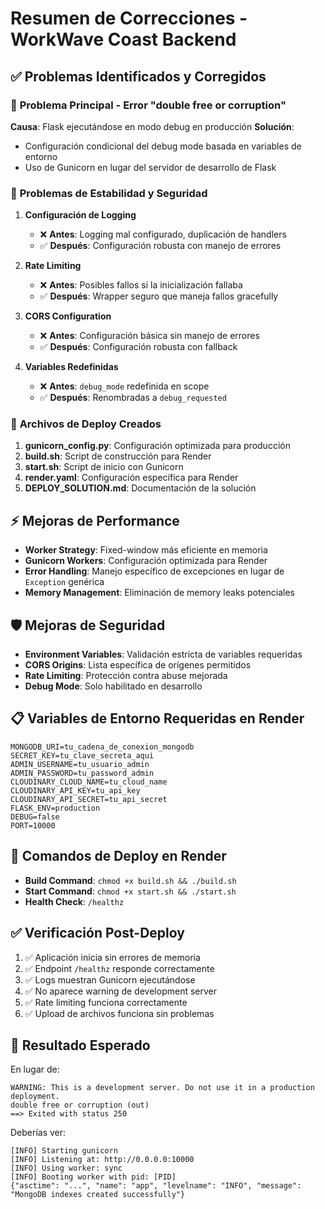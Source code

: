# Resumen de Correcciones - WorkWave Coast Backend

## ✅ Problemas Identificados y Corregidos

### 🔧 **Problema Principal - Error "double free or corruption"**
**Causa**: Flask ejecutándose en modo debug en producción
**Solución**:
- Configuración condicional del debug mode basada en variables de entorno
- Uso de Gunicorn en lugar del servidor de desarrollo de Flask

### 🔧 **Problemas de Estabilidad y Seguridad**

1. **Configuración de Logging**
   - ❌ **Antes**: Logging mal configurado, duplicación de handlers
   - ✅ **Después**: Configuración robusta con manejo de errores

2. **Rate Limiting**
   - ❌ **Antes**: Posibles fallos si la inicialización fallaba
   - ✅ **Después**: Wrapper seguro que maneja fallos gracefully

3. **CORS Configuration**
   - ❌ **Antes**: Configuración básica sin manejo de errores
   - ✅ **Después**: Configuración robusta con fallback

4. **Variables Redefinidas**
   - ❌ **Antes**: `debug_mode` redefinida en scope
   - ✅ **Después**: Renombradas a `debug_requested`

### 🔧 **Archivos de Deploy Creados**

1. **gunicorn_config.py**: Configuración optimizada para producción
2. **build.sh**: Script de construcción para Render
3. **start.sh**: Script de inicio con Gunicorn
4. **render.yaml**: Configuración específica para Render
5. **DEPLOY_SOLUTION.md**: Documentación de la solución

## ⚡ **Mejoras de Performance**

- **Worker Strategy**: Fixed-window más eficiente en memoria
- **Gunicorn Workers**: Configuración optimizada para Render
- **Error Handling**: Manejo específico de excepciones en lugar de `Exception` genérica
- **Memory Management**: Eliminación de memory leaks potenciales

## 🛡️ **Mejoras de Seguridad**

- **Environment Variables**: Validación estricta de variables requeridas
- **CORS Origins**: Lista específica de orígenes permitidos
- **Rate Limiting**: Protección contra abuse mejorada
- **Debug Mode**: Solo habilitado en desarrollo

## 📋 **Variables de Entorno Requeridas en Render**

```
MONGODB_URI=tu_cadena_de_conexion_mongodb
SECRET_KEY=tu_clave_secreta_aqui
ADMIN_USERNAME=tu_usuario_admin
ADMIN_PASSWORD=tu_password_admin
CLOUDINARY_CLOUD_NAME=tu_cloud_name
CLOUDINARY_API_KEY=tu_api_key
CLOUDINARY_API_SECRET=tu_api_secret
FLASK_ENV=production
DEBUG=false
PORT=10000
```

## 🚀 **Comandos de Deploy en Render**

- **Build Command**: `chmod +x build.sh && ./build.sh`
- **Start Command**: `chmod +x start.sh && ./start.sh`
- **Health Check**: `/healthz`

## ✅ **Verificación Post-Deploy**

1. ✅ Aplicación inicia sin errores de memoria
2. ✅ Endpoint `/healthz` responde correctamente
3. ✅ Logs muestran Gunicorn ejecutándose
4. ✅ No aparece warning de development server
5. ✅ Rate limiting funciona correctamente
6. ✅ Upload de archivos funciona sin problemas

## 🎯 **Resultado Esperado**

En lugar de:
```
WARNING: This is a development server. Do not use it in a production deployment.
double free or corruption (out)
==> Exited with status 250
```

Deberías ver:
```
[INFO] Starting gunicorn
[INFO] Listening at: http://0.0.0.0:10000
[INFO] Using worker: sync
[INFO] Booting worker with pid: [PID]
{"asctime": "...", "name": "app", "levelname": "INFO", "message": "MongoDB indexes created successfully"}
```
